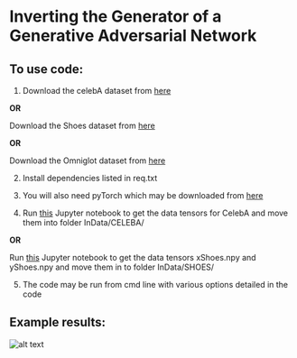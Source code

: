 # Inverting the Generator of a Generative Adversarial Network

## To use code:
1. Download the celebA dataset from [here](http://mmlab.ie.cuhk.edu.hk/projects/CelebA.html)

**OR**

Download the Shoes dataset from [here](http://vision.cs.utexas.edu/projects/finegrained/utzap50k/ut-zap50k-images-square.zip)

**OR**

Download the Omniglot dataset from [here](https://github.com/brendenlake/omniglot/tree/master/python)

2. Install dependencies listed in req.txt

3. You will also need pyTorch which may be downloaded from [here](http://pytorch.org)

4. Run [this](https://github.com/ToniCreswell/attribute-cVAEGAN/blob/master/notebooks/DataToTensorCelebA_smileLabel.ipynb) Jupyter notebook to get the data tensors for CelebA and move them into folder InData/CELEBA/

**OR**

Run [this](https://github.com/ToniCreswell/InvertingGAN/blob/master/notebooks/shoe2tensor.ipynb) Jupyter notebook to get the data tensors xShoes.npy and yShoes.npy and move them in to folder InData/SHOES/

5. The code may be run from cmd line with various options detailed in the code


## Example results:

![alt text](https://github.com/ToniCreswell/InvertingGAN/blob/master/imgs/shoes.png)
